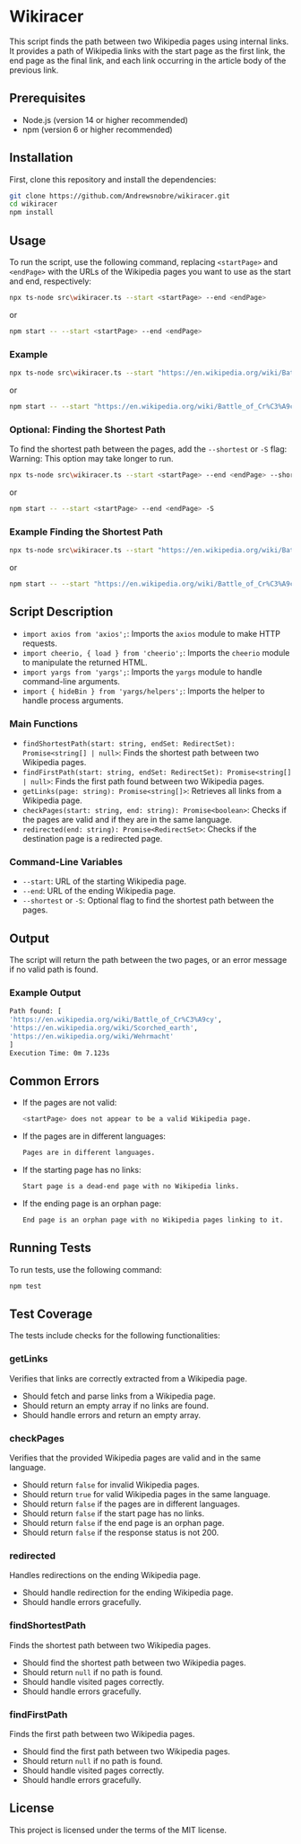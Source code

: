 
# Wikiracer

This script finds the path between two Wikipedia pages using internal links. It provides a path of Wikipedia links with the start page as the first link, the end page as the final link, and each link occurring in the article body of the previous link.

## Prerequisites

- Node.js (version 14 or higher recommended)
- npm (version 6 or higher recommended)

## Installation

First, clone this repository and install the dependencies:

```sh
git clone https://github.com/Andrewsnobre/wikiracer.git
cd wikiracer
npm install 
```

## Usage

To run the script, use the following command, replacing `<startPage>` and `<endPage>` with the URLs of the Wikipedia pages you want to use as the start and end, respectively:

```sh
npx ts-node src\wikiracer.ts --start <startPage> --end <endPage>
```

or

```sh
npm start -- --start <startPage> --end <endPage>
```

### Example

```sh
npx ts-node src\wikiracer.ts --start "https://en.wikipedia.org/wiki/Battle_of_Cr%C3%A9cy" --end "https://en.wikipedia.org/wiki/Wehrmacht"
```

or

```sh
npm start -- --start "https://en.wikipedia.org/wiki/Battle_of_Cr%C3%A9cy" --end "https://en.wikipedia.org/wiki/Wehrmacht"
```

### Optional: Finding the Shortest Path

To find the shortest path between the pages, add the `--shortest` or `-S` flag:<br>
Warning: This option may take longer to run.

```sh
npx ts-node src\wikiracer.ts --start <startPage> --end <endPage> --shortest
```

or

```sh
npm start -- --start <startPage> --end <endPage> -S
```

### Example Finding the Shortest Path

```sh
npx ts-node src\wikiracer.ts --start "https://en.wikipedia.org/wiki/Battle_of_Cr%C3%A9cy" --end "https://en.wikipedia.org/wiki/Wehrmacht" --shortest
```

or

```sh
npm start -- --start "https://en.wikipedia.org/wiki/Battle_of_Cr%C3%A9cy" --end "https://en.wikipedia.org/wiki/Wehrmacht" -S
```

## Script Description

- `import axios from 'axios';`: Imports the `axios` module to make HTTP requests.
- `import cheerio, { load } from 'cheerio';`: Imports the `cheerio` module to manipulate the returned HTML.
- `import yargs from 'yargs';`: Imports the `yargs` module to handle command-line arguments.
- `import { hideBin } from 'yargs/helpers';`: Imports the helper to handle process arguments.

### Main Functions

- `findShortestPath(start: string, endSet: RedirectSet): Promise<string[] | null>`: Finds the shortest path between two Wikipedia pages.
- `findFirstPath(start: string, endSet: RedirectSet): Promise<string[] | null>`: Finds the first path found between two Wikipedia pages.
- `getLinks(page: string): Promise<string[]>`: Retrieves all links from a Wikipedia page.
- `checkPages(start: string, end: string): Promise<boolean>`: Checks if the pages are valid and if they are in the same language.
- `redirected(end: string): Promise<RedirectSet>`: Checks if the destination page is a redirected page.

### Command-Line Variables

- `--start`: URL of the starting Wikipedia page.
- `--end`: URL of the ending Wikipedia page.
- `--shortest` or `-S`: Optional flag to find the shortest path between the pages.

## Output

The script will return the path between the two pages, or an error message if no valid path is found.

### Example Output

```sh
Path found: [
'https://en.wikipedia.org/wiki/Battle_of_Cr%C3%A9cy',
'https://en.wikipedia.org/wiki/Scorched_earth',
'https://en.wikipedia.org/wiki/Wehrmacht'
]
Execution Time: 0m 7.123s
```

## Common Errors

- If the pages are not valid:

  ```sh
  <startPage> does not appear to be a valid Wikipedia page.
  ```

- If the pages are in different languages:

  ```sh
  Pages are in different languages.
  ```

- If the starting page has no links:

  ```sh
  Start page is a dead-end page with no Wikipedia links.
  ```

- If the ending page is an orphan page:

  ```sh
  End page is an orphan page with no Wikipedia pages linking to it.
  ```

## Running Tests

To run tests, use the following command:

```sh
npm test
```

## Test Coverage

The tests include checks for the following functionalities:

### getLinks

Verifies that links are correctly extracted from a Wikipedia page.

- Should fetch and parse links from a Wikipedia page.
- Should return an empty array if no links are found.
- Should handle errors and return an empty array.

### checkPages

Verifies that the provided Wikipedia pages are valid and in the same language.

- Should return `false` for invalid Wikipedia pages.
- Should return `true` for valid Wikipedia pages in the same language.
- Should return `false` if the pages are in different languages.
- Should return `false` if the start page has no links.
- Should return `false` if the end page is an orphan page.
- Should return `false` if the response status is not 200.

### redirected

Handles redirections on the ending Wikipedia page.

- Should handle redirection for the ending Wikipedia page.
- Should handle errors gracefully.

### findShortestPath

Finds the shortest path between two Wikipedia pages.

- Should find the shortest path between two Wikipedia pages.
- Should return `null` if no path is found.
- Should handle visited pages correctly.
- Should handle errors gracefully.

### findFirstPath

Finds the first path between two Wikipedia pages.

- Should find the first path between two Wikipedia pages.
- Should return `null` if no path is found.
- Should handle visited pages correctly.
- Should handle errors gracefully.

## License

This project is licensed under the terms of the MIT license.

